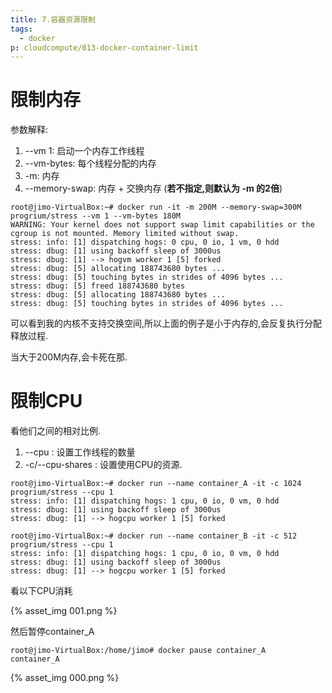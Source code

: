 ```yaml
---
title: 7.容器资源限制
tags:
  - docker
p: cloudcompute/013-docker-container-limit
---
```




# 限制内存
参数解释:
1. --vm 1: 启动一个内存工作线程
2. --vm-bytes: 每个线程分配的内存
3. -m: 内存
4. --memory-swap: 内存 + 交换内存 (**若不指定,则默认为 -m 的2倍**)

```shell
root@jimo-VirtualBox:~# docker run -it -m 200M --memory-swap=300M progrium/stress --vm 1 --vm-bytes 180M
WARNING: Your kernel does not support swap limit capabilities or the cgroup is not mounted. Memory limited without swap.
stress: info: [1] dispatching hogs: 0 cpu, 0 io, 1 vm, 0 hdd
stress: dbug: [1] using backoff sleep of 3000us
stress: dbug: [1] --> hogvm worker 1 [5] forked
stress: dbug: [5] allocating 188743680 bytes ...
stress: dbug: [5] touching bytes in strides of 4096 bytes ...
stress: dbug: [5] freed 188743680 bytes
stress: dbug: [5] allocating 188743680 bytes ...
stress: dbug: [5] touching bytes in strides of 4096 bytes ...
```
可以看到我的内核不支持交换空间,所以上面的例子是小于内存的,会反复执行分配释放过程.

当大于200M内存,会卡死在那.

# 限制CPU

看他们之间的相对比例.
1. --cpu : 设置工作线程的数量
2. -c/--cpu-shares  : 设置使用CPU的资源.

```shell
root@jimo-VirtualBox:~# docker run --name container_A -it -c 1024 progrium/stress --cpu 1
stress: info: [1] dispatching hogs: 1 cpu, 0 io, 0 vm, 0 hdd
stress: dbug: [1] using backoff sleep of 3000us
stress: dbug: [1] --> hogcpu worker 1 [5] forked

root@jimo-VirtualBox:~# docker run --name container_B -it -c 512 progrium/stress --cpu 1
stress: info: [1] dispatching hogs: 1 cpu, 0 io, 0 vm, 0 hdd
stress: dbug: [1] using backoff sleep of 3000us
stress: dbug: [1] --> hogcpu worker 1 [5] forked
```
看以下CPU消耗

{% asset_img 001.png %}

然后暂停container_A
```shell
root@jimo-VirtualBox:/home/jimo# docker pause container_A
container_A
```
{% asset_img 000.png %}

